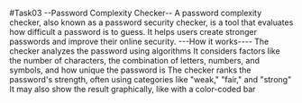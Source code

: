 #Task03 
--Password Complexity Checker--
A password complexity checker, also known as a password security checker, is a tool that evaluates how difficult a password is to guess.
It helps users create stronger passwords and improve their online security.
---How it works----
The checker analyzes the password using algorithms 
It considers factors like the number of characters, the combination of letters, numbers, and symbols, and how unique the password is 
The checker ranks the password's strength, often using categories like "weak," "fair," and "strong" 
It may also show the result graphically, like with a color-coded bar 
